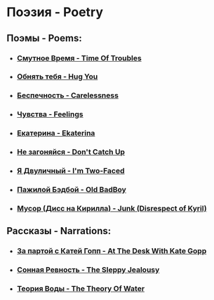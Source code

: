 # Поэзия - Poetry

## Поэмы - Poems:
  - ### [Смутное Время - Time Of Troubles](/poems/TimeOfTroubles.md)
  - ### [Обнять тебя - Hug You](/poems/HugYou.md)
  - ### [Беспечность - Carelessness](/poems/Carelessness.md)
  - ### [Чувства - Feelings](/poems/Feelings.md)
  - ### [Екатерина - Ekaterina](/poems/Ekaterina.md)
  - ### [Не загоняйся - Don't Catch Up](/poems/DontCatchUp.md)
  - ### [Я Двуличный - I'm Two-Faced](/poems/ImTwoFaced.md)
  - ### [Пажилой Бэдбой - Old BadBoy](/poems/OldBadBoy.md)
  - ### [Мусор (Дисс на Кирилла) - Junk (Disrespect of Kyril)](/poems/Junk.md)

 ## Рассказы - Narrations:
  - ### [За партой с Катей Гопп - At The Desk With Kate Gopp](/narrations/AtTheDeskWithGopp.md)
  - ### [Сонная Ревность - The Sleppy Jealousy](/narrations/SleppyJealousy.md)
  - ### [Теория Воды - The Theory Of Water](/narrations/TheTheoryOfWater.md)
